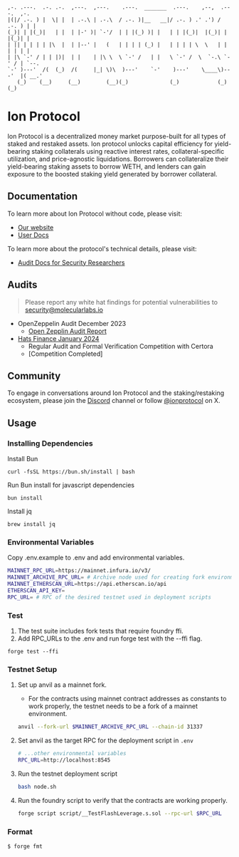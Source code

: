 ```
,-. .---.  .-. .-.  ,---.  ,---.    .---.  _______  .---.    ,--,  .---.  ,-.
|(|/ .-. ) |  \| |  | .-.\ | .-.\  / .-. )|__   __|/ .-. ) .' .') / .-. ) | |
(_)| | |(_)|   | |  | |-' )| `-'/  | | |(_) )| |   | | |(_)|  |(_)| | |(_)| |
| || | | | | |\  |  | |--' |   (   | | | | (_) |   | | | | \  \   | | | | | |
| |\ `-' / | | |)|  | |    | |\ \  \ `-' /   | |   \ `-' /  \  `-.\ `-' / | `--.
`-' )---'  /(  (_)  /(     |_| \)\  )---'    `-'    )---'    \____\)---'  |( __.'
   (_)    (__)     (__)        (__)(_)             (_)            (_)     (_)
```

# Ion Protocol

Ion Protocol is a decentralized money market purpose-built for all types of staked and restaked assets. Ion protocol unlocks capital efficiency for yield-bearing staking collaterals using reactive interest rates, collateral-specific utilization, and price-agnostic liquidations. Borrowers can collateralize their yield-bearing staking assets to borrow WETH, and lenders can gain exposure to the boosted staking yield generated by borrower collateral.

## Documentation

To learn more about Ion Protocol without code, please visit:

- [Our website](https://ionprotocol.io)
- [User Docs](https://docs.ionprotocol.io)

To learn more about the protocol's technical details, please visit:

- [Audit Docs for Security Researchers](https://ionprotocol.notion.site/Ion-Protocol-Audit-Docs-c871ff178bf54447bd28018cd5a88f75?pvs=74)

## Audits

> Please report any white hat findings for potential vulnerabilities to security@molecularlabs.io

- OpenZeppelin Audit December 2023
  - [Open Zepplin Audit Report](https://blog.openzeppelin.com/ion-protocol-audit)
- [Hats Finance January 2024](https://app.hats.finance/audit-competitions)
  - Regular Audit and Formal Verification Competition with Certora
  - [Competition Completed]

## Community

To engage in conversations around Ion Protocol and the staking/restaking ecosystem, please join the [Discord](https://t.co/6np4WvIx70) channel or follow [@ionprotocol](https://twitter.com/ionprotocol) on X.

## Usage

### Installing Dependencies

Install Bun

```shell
curl -fsSL https://bun.sh/install | bash
```

Run Bun install for javascript dependencies

```shell
bun install
```

Install jq

```shell
brew install jq
```

### Environmental Variables

Copy .env.example to .env and add environmental variables.

```bash
MAINNET_RPC_URL=https://mainnet.infura.io/v3/
MAINNET_ARCHIVE_RPC_URL= # Archive node used for creating fork environments
MAINNET_ETHERSCAN_URL=https://api.etherscan.io/api
ETHERSCAN_API_KEY=
RPC_URL= # RPC of the desired testnet used in deployment scripts
```

### Test

1. The test suite includes fork tests that require foundry ffi.
2. Add RPC_URLs to the .env and run forge test with the --ffi flag.

```shell
forge test --ffi
```

### Testnet Setup

1. Set up anvil as a mainnet fork.
   - For the contracts using mainnet contract addresses as constants to work properly, the testnet needs to be a fork of a mainnet environment.
   ```bash
   anvil --fork-url $MAINNET_ARCHIVE_RPC_URL --chain-id 31337
   ```
2. Set anvil as the target RPC for the deployment script in `.env`

   ```bash
   # ...other environmental variables
   RPC_URL=http://localhost:8545

   ```

3. Run the testnet deployment script
   ```bash
   bash node.sh
   ```
4. Run the foundry script to verify that the contracts are working properly.
   ```bash
   forge script script/__TestFlashLeverage.s.sol --rpc-url $RPC_URL
   ```

### Format

```bash
$ forge fmt
```
